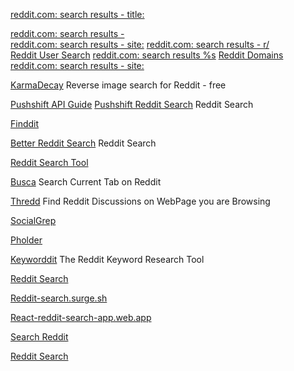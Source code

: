 
[reddit.com: search results - title:<SEARCH TERM>](https://old.reddit.com/search?q=title:%3CSEARCH%20TERM%3E)
[reddit.com: search results - <SEARCH TERM>](https://old.reddit.com/search?q=%3CSEARCH%20TERM%3E)
[reddit.com: search results - site:<DOMAIN>](https://old.reddit.com/search?q=site:%3CDOMAIN%3E)
[reddit.com: search results - r/<SEARCH TERM>](https://old.reddit.com/search?q=r/%3CSEARCH%20TERM%3E)
[Reddit User Search](https://old.reddit.com/user/%3CUSERNAME%3E)
[reddit.com: search results %s](https://old.reddit.com/search?q=%25s)
[Reddit Domains](http://reddit.com/domain/%3CDOMAIN%3E)
[reddit.com: search results - site:<DOMAIN>](https://old.reddit.com/search?q=site:%3CDOMAIN%3E)

[KarmaDecay](http://karmadecay.com/)
Reverse image search for Reddit - free

[Pushshift API Guide](https://github.com/pushshift/api)
[Pushshift Reddit Search](https://www.redditsearch.io/)
Reddit Search

[Finddit](https://viralharia.github.io/finddit)

[Better Reddit Search](https://betterredditsearch.web.app/)
Reddit Search

[Reddit Search Tool](https://redditsearchtool.com/)

[Busca](https://github.com/afk-mcz/busca)
Search Current Tab on Reddit

[Thredd](https://chrome.google.com/webstore/detail/thredd-useful-advice-from/nofhlafikocbioemioehbpadpgjlpeco/related)
Find Reddit Discussions on WebPage you are Browsing

[SocialGrep](https://www.socialgrep.com/search)

[Pholder](https://pholder.com/)

[Keyworddit](https://www.keyworddit.com/)
The Reddit Keyword Research Tool

[Reddit Search](https://cemulate.github.io/reddit-search)

[Reddit-search.surge.sh](https://reddit-search.surge.sh/)

[React-reddit-search-app.web.app](https://react-reddit-search-app.web.app/)

[Search Reddit](https://realsrikar.github.io/reddit-search)

[Reddit Search](https://koalabear.nl/reddit/)
